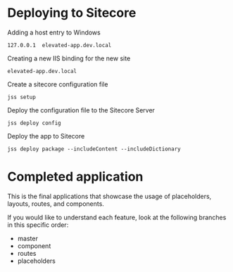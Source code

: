 
# Deploying to Sitecore

Adding a host entry to Windows

`127.0.0.1  elevated-app.dev.local`

Creating a new IIS binding for the new site

`elevated-app.dev.local`

Create a sitecore configuration file

`jss setup`

Deploy the configuration file to the Sitecore Server

`jss deploy config`

Deploy the app to Sitecore

`jss deploy package --includeContent --includeDictionary`




# Completed application
This is the final applications that showcase the usage of placeholders, layouts, routes, and components.

If you would like to understand each feature, look at the following branches in this specific order:
 - master
 - component
 - routes
 - placeholders

